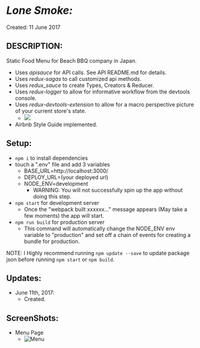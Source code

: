 # _Lone Smoke:_
Created: 11 June 2017

## DESCRIPTION:
Static Food Menu for Beach BBQ company in Japan.
  * Uses _apisauce_ for API calls. See API README.md for details.
  * Uses _redux-sagas_ to call customized api methods.
  * Uses _redux_sauce_ to create Types, Creators & Reducer.
  * Uses _redux-logger_ to allow for informative workflow from the devtools console.  
  * Uses _redux-devtools-extension_ to allow for a macro perspective picture of your current store's state.
    - <img src="http://i.imgur.com/GD4VCkW.png" />
  * Airbnb Style Guide implemented.

## Setup:
  - `npm i` to install dependencies
  - touch a ".env" file and add 3 variables
    * BASE_URL=http://localhost:3000/
    * DEPLOY_URL=(your deployed url)
    * NODE_ENV=development
      - WARNING: You will not successfully spin up the app without doing this step.
  - `npm start` for development server
    * Once the "webpack built xxxxxx..." message appears (May take a few moments) the app will start.
  - `npm run build` for production server
    * This command will automatically change the NODE_ENV env variable to "production" and set off a chain of events for creating a bundle for production.


  NOTE: I Highly recommend running `npm update --save` to update package json before running `npm start` or `npm build`.

## Updates:
* June 11th, 2017:
  - Created.

## ScreenShots:
* Menu Page
  - <img src="foobar" alt="Menu"/>
